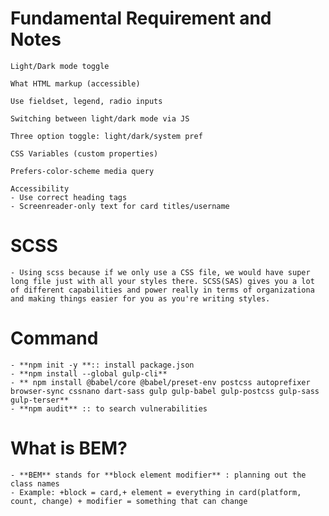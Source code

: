# Fundamental Requirement and Notes

    Light/Dark mode toggle

    What HTML markup (accessible)

    Use fieldset, legend, radio inputs

    Switching between light/dark mode via JS

    Three option toggle: light/dark/system pref

    CSS Variables (custom properties)

    Prefers-color-scheme media query

    Accessibility
    - Use correct heading tags
    - Screenreader-only text for card titles/username

# SCSS

    - Using scss because if we only use a CSS file, we would have super long file just with all your styles there. SCSS(SAS) gives you a lot of different capabilities and power really in terms of organizationa and making things easier for you as you're writing styles.

# Command

    - **npm init -y **:: install package.json
    - **npm install --global gulp-cli**
    - ** npm install @babel/core @babel/preset-env postcss autoprefixer browser-sync cssnano dart-sass gulp gulp-babel gulp-postcss gulp-sass gulp-terser**
    - **npm audit** :: to search vulnerabilities

# What is BEM?

    - **BEM** stands for **block element modifier** : planning out the class names
    - Example: +block = card,+ element = everything in card(platform, count, change) + modifier = something that can change
